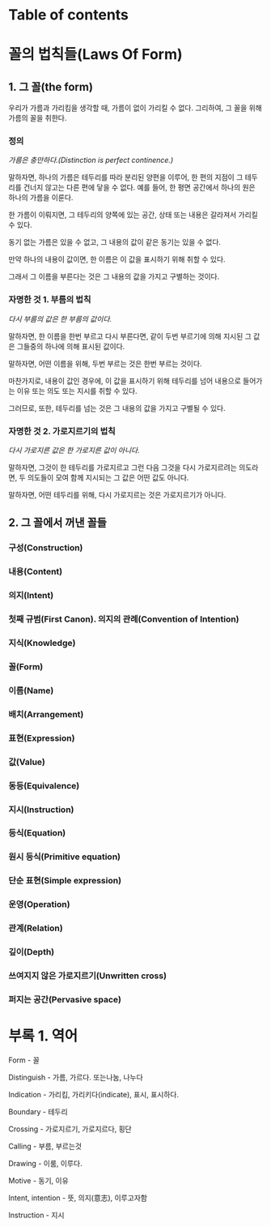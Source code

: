 # Table of contents

# 꼴의 법칙들(Laws Of Form)

## 1. 그 꼴(the form)

우리가 가름과 가리킴을 생각할 때, 가름이 없이 가리킬 수 없다. 그리하여, 그 꼴을 위해 가름의 꼴을 취한다.

### 정의

*가름은 충만하다.(Distinction is perfect continence.)*

말하자면, 하나의 가름은 테두리를 따라 분리된 양편을 이루어, 한 편의 지점이 그 테두리를 건너지 않고는 다른 편에 닿을 수 없다. 예를 들어, 한 평면 공간에서 하나의 원은 하나의 가름을 이룬다.

한 가름이 이뤄지면, 그 테두리의 양쪽에 있는 공간, 상태 또는 내용은 갈라져서 가리킬 수 있다.

동기 없는 가름은 있을 수 없고, 그 내용의 값이 같은 동기는 있을 수 없다.

만약 하나의 내용이 값이면, 한 이름은 이 값을 표시하기 위해 취할 수 있다.

그래서 그 이름을 부른다는 것은 그 내용의 값을 가지고 구별하는 것이다.

### 자명한 것 1. 부름의 법칙

*다시 부름의 값은 한 부름의 값이다.*

말하자면, 한 이름을 한번 부르고 다시 부른다면, 같이 두번 부르기에 의해 지시된 그 값은 그들중의 하나에 의해 표시된 값이다.

말하자면, 어떤 이름을 위해, 두번 부르는 것은 한번 부르는 것이다.  

마찬가지로, 내용이 값인 경우에, 이 값을 표시하기 위해 테두리를 넘어 내용으로 들어가는 이유 또는 의도 또는 지시를 취할 수 있다.

그러므로, 또한, 테두리를 넘는 것은 그 내용의 값을 가지고 구별될 수 있다.

### 자명한 것 2. 가로지르기의 법칙

*다시 가로지른 값은 한 가로지른 값이 아니다.*

말하자면, 그것이 한 테두리를 가로지르고 그런 다음 그것을 다시 가로지르려는 의도라면, 두 의도들이 모여 함께 지시되는 그 값은 어떤 값도 아니다.

말하자면, 어떤 테두리를 위해, 다시 가로지르는 것은 가로지르기가 아니다.


## 2. 그 꼴에서 꺼낸 꼴들

### 구성(Construction)

### 내용(Content)

### 의지(Intent)

### 첫째 규범(First Canon). 의지의 관례(Convention of Intention)

### 지식(Knowledge)

### 꼴(Form)

### 이름(Name)

### 배치(Arrangement)

### 표현(Expression)

### 값(Value)

### 동등(Equivalence)

### 지시(Instruction)

### 등식(Equation)

### 원시 등식(Primitive equation)

### 단순 표현(Simple expression)

### 운영(Operation)

### 관계(Relation)

### 깊이(Depth)

### 쓰여지지 않은 가로지르기(Unwritten cross)

### 퍼지는 공간(Pervasive space)

# 부록 1. 역어

Form - 꼴

Distinguish - 가름, 가르다. 또는나눔, 나누다

Indication - 가리킴, 가리키다(indicate), 표시, 표시하다.

Boundary - 테두리

Crossing - 가로지르기, 가로지르다, 횡단

Calling - 부름, 부르는것

Drawing - 이룸, 이루다.

Motive - 동기, 이유

Intent, intention - 뜻, 의지(意志), 이루고자함

Instruction - 지시
